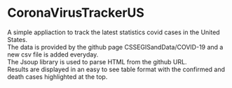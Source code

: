 # CoronaVirusTrackerUS
A simple appliaction to track the latest statistics covid cases in the United States.   
The data is provided by the github page CSSEGISandData/COVID-19 and a new csv file is added everyday.  
The Jsoup library is used to parse HTML from the github URL.  
Results are displayed in an easy to see table format with the confirmed and death cases highlighted at the top.  
